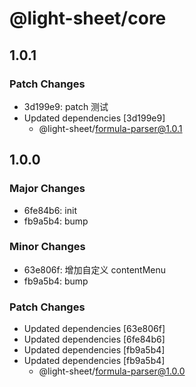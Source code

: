 # @light-sheet/core

## 1.0.1

### Patch Changes

- 3d199e9: patch 测试
- Updated dependencies [3d199e9]
  - @light-sheet/formula-parser@1.0.1

## 1.0.0

### Major Changes

- 6fe84b6: init
- fb9a5b4: bump

### Minor Changes

- 63e806f: 增加自定义 contentMenu
- fb9a5b4: bump

### Patch Changes

- Updated dependencies [63e806f]
- Updated dependencies [6fe84b6]
- Updated dependencies [fb9a5b4]
- Updated dependencies [fb9a5b4]
  - @light-sheet/formula-parser@1.0.0
